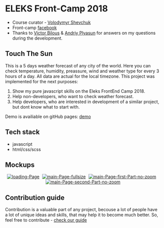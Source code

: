 # ELEKS Front-Camp 2018

* Course curator - [Volodymyr Shevchuk](https://github.com/dosandk)
* Front-camp [facebook](https://www.facebook.com/groups/270300106928894)
* Thanks to [Victor Bilous](https://github.com/ViktorBilous) & [Andriy Plyasun](https://github.com/andrii-plyasun) for answers on my questions during the development.

## Touch The Sun

This is a 5 days weather forecast of any city of the world. Here you can check temperature, humidity, preassure, wind and weather type for every 3 hours of a day. All data are actual for the local timezone. This project was implemented for the next purposes:
1. Show my pure javascript skills on the Eleks FrontEnd Camp 2018.
2. Help non-developers, who want to check weather forecast.
3. Help developers, who are interested in development of a similar project, but dont know what to start with.

Demo is availiable on gitHub pages: [demo](https://dantethedevil.github.io/TouchTheSun/)  

## Tech stack

* javascript 
* html/css/scss

## Mockups

<div align="center">
<a href="https://ibb.co/eLB3Sf"><img src="https://thumb.ibb.co/eLB3Sf/loading-Page.jpg" alt="loading-Page" border="0" /></a>&#x2007<a href="https://ibb.co/dgQ8tL"><img src="https://thumb.ibb.co/dgQ8tL/main-Page-fullsize.jpg" alt="main-Page-fullsize" border="0" /></a>&#x2007<a href="https://ibb.co/jzj1DL"><img src="https://thumb.ibb.co/jzj1DL/main-Page-first-Part-no-zoom.jpg" alt="main-Page-first-Part-no-zoom" border="0" /></a>&#x2007<a href="https://ibb.co/hEoiSf"><img src="https://thumb.ibb.co/hEoiSf/main-Page-second-Part-no-zoom.jpg" alt="main-Page-second-Part-no-zoom" border="0" /></a> 
</div>

## Contribution guide

Contribution is a valuable part of any project, becouse a lot of people have a lot of unique ideas and skills, that may help it to 
become much better. So, feel free to contribute - [check our guide](https://github.com/DanteTheDevil/TouchTheSun/blob/master/CONTRIBUTING.md)

